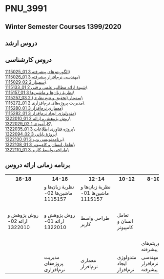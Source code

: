 # PNU_3991
## Winter Semester Courses 1399/2020

## دروس ارشد

## دروس کارشناسی
[1115025_01	الگوريتم‌های پيشرفته	3](https://github.com/AliRazavi-edu/PNU_3991/tree/master/_MSc/AdvancedAlgorithms)\  
[1115026_01	مهندسی نرم‌افزار پيشرفته	3](https://github.com/AliRazavi-edu/PNU_3991/tree/master/_MSc/AdvancedSoftwareEngineering)\  
[1115029_02	سمينار	2](https://github.com/AliRazavi-edu/PNU_3991/tree/master/_MSc/MscSeminar-1)\  
[1115133_01	شيوهٔ ارائه مطالب علمی و فنی	2](https://github.com/AliRazavi-edu/PNU_3991/tree/master/_BSc/ResearchAndPresentationMethods)\  
[1115157_01	نظريهٔ زبان‌ها و ماشين‌ها	3](https://github.com/AliRazavi-edu/PNU_3991/tree/master/_BSc/Theory-of-Languages-and-Machines)\  
[1115257_03	سمينار (تحقيق و تتبع نظری)	2](https://github.com/AliRazavi-edu/PNU_3991/tree/master/_MSc/MscSeminar-2)\  
[1115272_01	مديريت پروژه‌های نرم‌افزاری	2](https://github.com/AliRazavi-edu/PNU_3991/tree/master/_MSc/SoftwareProjectManagement)\  
[1115280_01	معماری نرم‌افزار	3](https://github.com/AliRazavi-edu/PNU_3991/tree/master/_MSc/SoftwareArchitecture)\  
[1115282_01	متدولوژی ايجاد نرم‌افزار	3](https://github.com/AliRazavi-edu/PNU_3991/tree/master/_MSc/SoftwareDevelopmentMethodologies)\  
[1322010_01	روش پژوهش و ارائه	2](https://github.com/AliRazavi-edu/PNU_3991/tree/master/_BSc/ResearchAndPresentationMethods)\  
[1322029_02	كارآموزی	1](https://github.com/AliRazavi-edu/PNU_3991/tree/master/_BSc/Internship)\  
[1322035_01	پروژه فناوری اطلاعات	3](https://github.com/AliRazavi-edu/PNU_3991/tree/master/_BSc/BSc-IT-Project)\  
[1322094_02	پروژهٔ پايانی	3](https://github.com/AliRazavi-edu/PNU_3991/tree/master/_BSc/BscFinalProject)\  
[1322100_01	برنامه‌نويسی وب	3](https://github.com/AliRazavi-edu/PNU_3991/tree/master/_BSc/WebProgramming)\  
[1322108_01	تعامل انسان و كامپيوتر	3](https://github.com/AliRazavi-edu/PNU_3991/tree/master/_BSc/HumanComputerInteraction)\  
[1322110_01	طراحی واسط كاربر	3](https://github.com/AliRazavi-edu/PNU_3991/tree/master/_BSc/UserInterfaceDesgin)\  

## برنامه زمانی ارائه دروس

<table style="width:100%">
  <tr>
    <th>16-18</th>
    <th>14-16</th>
    <th>12-14</th>
    <th>10-12</th>
    <th>8-10</th>
    <th>روز</th>
  </tr>
  <tr>
    <td></td>
    <td>
        نظريهٔ زبان‌ها و ماشين‌ها
        02-1115157
    </td>
    <td>
        نظريهٔ زبان‌ها و ماشين‌ها
         01-1115157
    </td>
    <td></td>
    <td></td>
    <td>شنبه</td>
  </tr>
   <tr>
    <td></td>
    <td></td>
    <td></td>
    <td></td>
    <td></td>
    <td>یک شنبه</td>
  </tr>
   <tr>
    <td>
        روش پژوهش و ارائه
        02-1322010
    </td>
    <td>
        روش پژوهش و ارائه
        01-1322010
    </td>
    <td>طراحی واسط كاربر</td>
    <td>تعامل انسان و كامپيوتر</td>
    <td></td>   
    <td>دوشنبه</td>
  </tr>
   <tr>
    <td></td>
    <td></td>
    <td></td>
    <td></td>
    <td></td>
    <td>سه‌شنبه</td>
  </tr>
   <tr>
    <td></td>
    <td></td>
    <td></td>
    <td></td>
    <td>الگوریتم‌های پیشرفته</td>
    <td>چهارشنبه</td>
  </tr>
   <tr>
    <td ></td>
    <td >مديريت پروژه‌های نرم‌افزاری</td>
    <td >معماری نرم‌افزار</td>
    <td>متدولوژی ایجاد نرم‌افزار</td>
    <td>مهندسی نرم‌افزار پیشرفته</td>
    <td>پنج‌شنبه</td>
  </tr>
</table>
